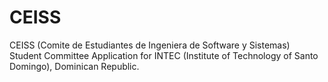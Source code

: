 # CEISS
CEISS (Comite de Estudiantes de Ingeniera de Software y Sistemas) Student Committee Application for INTEC (Institute of Technology of Santo Domingo), Dominican Republic.

